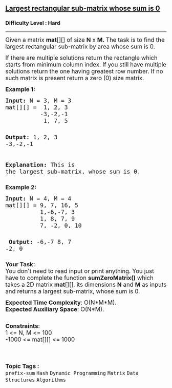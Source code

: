 <h2><a href="https://www.geeksforgeeks.org/problems/largest-rectangular-sub-matrix-whose-sum-is-0/1?utm_source=geeksforgeeks&utm_medium=article_practice_tab&utm_campaign=article_practice_tab">Largest rectangular sub-matrix whose sum is 0</a></h2><h3>Difficulty Level : Hard</h3><hr><div class="problems_problem_content__Xm_eO"><p><span style="font-size: 18px;">Given a matrix&nbsp;<strong>mat</strong>[][] of size&nbsp;<strong>N</strong>&nbsp;x&nbsp;<strong>M.&nbsp;</strong>The task is to&nbsp;find the largest rectangular sub-matrix by area&nbsp;whose sum is 0.</span></p>
<p><span style="font-size: 18px;">If there are multiple solutions return the rectangle which starts from minimum column index. If you still have multiple solutions return the one having greatest row number. If no such matrix is present return a zero (0) size matrix.</span></p>
<p><strong><span style="font-size: 18px;">Example 1:</span></strong></p>
<pre><span style="font-size: 18px;"><strong>Input: </strong>N = 3, M = 3
mat[][] =  1, 2, 3
          -3,-2,-1
           1, 7, 5</span>

<span style="font-size: 18px;"><strong>Output:</strong>  1, 2, 3
        -3,-2,-1</span>

<span style="font-size: 18px;"><strong>Explanation:</strong> This is the largest sub-matrix,
whose sum is 0.</span></pre>
<p><strong><span style="font-size: 18px;">Example 2:</span></strong></p>
<pre><span style="font-size: 18px;"><strong>Input:</strong> N = 4, M = 4
mat[][] = 9, 7, 16, 5
          1,-6,-7, 3
          1, 8, 7, 9
          7, -2, 0, 10</span>

<span style="font-size: 18px;"><strong> Output:</strong> -6,-7
          8, 7
         -2, 0 </span></pre>
<p><span style="font-size: 18px;"><strong>Your Task:</strong><br>You don't need to read input or print anything. You just have to complete the function&nbsp;<strong>sumZeroMatrix()</strong>&nbsp;which takes a 2D matrix&nbsp;<strong>mat</strong>[][],&nbsp;its dimensions&nbsp;<strong>N</strong>&nbsp;and&nbsp;<strong>M</strong>&nbsp;as inputs and returns a largest sub-matrix, whose sum is 0.</span></p>
<p><span style="font-size: 18px;"><strong>Expected Time Complexity</strong>: O(N*M*M).<br><strong>Expected Auxiliary Space</strong>:&nbsp;O(N*M).</span></p>
<p><br><span style="font-size: 18px;"><strong>Constraints</strong>:<br>1 &lt;= N, M &lt;= 100<br>-1000 &lt;= mat[][] &lt;= 1000</span><br>&nbsp;</p></div><br><p><span style=font-size:18px><strong>Topic Tags : </strong><br><code>prefix-sum</code>&nbsp;<code>Hash</code>&nbsp;<code>Dynamic Programming</code>&nbsp;<code>Matrix</code>&nbsp;<code>Data Structures</code>&nbsp;<code>Algorithms</code>&nbsp;